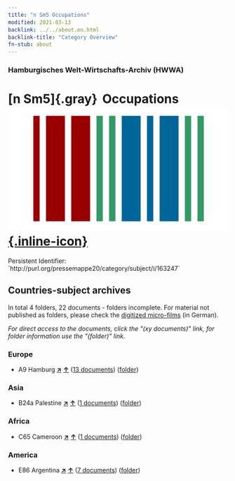 ```yaml
---
title: "n Sm5 Occupations"
modified: 2021-03-13
backlink: ../../about.en.html
backlink-title: "Category Overview"
fn-stub: about
---
```


### Hamburgisches Welt-Wirtschafts-Archiv (HWWA)

# [n Sm5]{.gray}&#8201; Occupations &#160; [![Wikidata](/images/Wikidata-logo.svg "Wikidata"){.inline-icon}](http://www.wikidata.org/entity/Q104627842)

<div class="hint">Persistent Identifier: `http://purl.org/pressemappe20/category/subject/i/163247`</div>







## Countries-subject archives





In total 4 folders, 22 documents - folders incomplete.
For material not published as folders, please check the [digitized micro-films](/film/h1_sh.de.html) (in German).

_For direct access to the documents, click the "(xy documents)" link, for folder information use the "(folder)" link._



### Europe

- A9 Hamburg [**&nearr;**](../../../geo/i/140905/about.en.html "Hamburg (all folders)") [**&uarr;**](../../../geo/about.en.html#A9 "Country category system") (<a href="https://pm20.zbw.eu/iiifview/folder/sh/140905,163247" title="about: Hamburg : Occupations" target="_blank">13 documents</a>) ([folder](../../../../folder/sh/1409xx/140905/1632xx/163247/about.en.html))

### Asia

- B24a Palestine [**&nearr;**](../../../geo/i/141115/about.en.html "Palestine (all folders)") [**&uarr;**](../../../geo/about.en.html#B24a "Country category system") (<a href="https://pm20.zbw.eu/iiifview/folder/sh/141115,163247" title="about: Palestine : Occupations" target="_blank">1 documents</a>) ([folder](../../../../folder/sh/1411xx/141115/1632xx/163247/about.en.html))

### Africa

- C65 Cameroon [**&nearr;**](../../../geo/i/141410/about.en.html "Cameroon (all folders)") [**&uarr;**](../../../geo/about.en.html#C65 "Country category system") (<a href="https://pm20.zbw.eu/iiifview/folder/sh/141410,163247" title="about: Cameroon : Occupations" target="_blank">1 documents</a>) ([folder](../../../../folder/sh/1414xx/141410/1632xx/163247/about.en.html))

### America

- E86 Argentina [**&nearr;**](../../../geo/i/141692/about.en.html "Argentina (all folders)") [**&uarr;**](../../../geo/about.en.html#E86 "Country category system") (<a href="https://pm20.zbw.eu/iiifview/folder/sh/141692,163247" title="about: Argentina : Occupations" target="_blank">7 documents</a>) ([folder](../../../../folder/sh/1416xx/141692/1632xx/163247/about.en.html))








